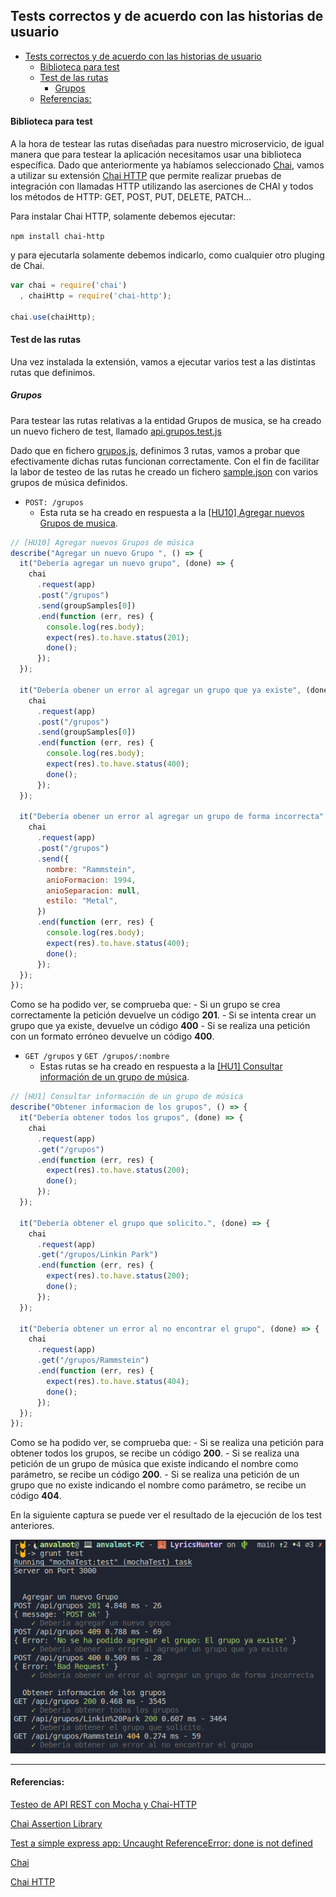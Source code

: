## Tests correctos y de acuerdo con las historias de usuario

<!-- ![](../Img/ "") -->
- [Tests correctos y de acuerdo con las historias de usuario](#tests-correctos-y-de-acuerdo-con-las-historias-de-usuario)
    - [Biblioteca para test](#biblioteca-para-test)
    - [Test de las rutas](#test-de-las-rutas)
      - [Grupos](#grupos)
    - [Referencias:](#referencias)

#### Biblioteca para test

A la hora de testear las rutas diseñadas para nuestro microservicio, de igual manera que para testear la aplicación necesitamos usar una biblioteca específica. Dado que anteriormente ya habíamos seleccionado [Chai](chaijs.com), vamos a utilizar su extensión  [Chai HTTP]() que permite realizar pruebas de integración con llamadas HTTP utilizando las aserciones de CHAI y todos los métodos de HTTP: GET, POST, PUT, DELETE, PATCH…

Para instalar Chai HTTP, solamente debemos ejecutar:

`npm install chai-http`

y para ejecutarla solamente debemos indicarlo, como cualquier otro pluging de Chai.

```javascript
var chai = require('chai')
  , chaiHttp = require('chai-http');

chai.use(chaiHttp);
```

#### Test de las rutas

Una vez instalada la extensión, vamos a ejecutar varios test a las distintas rutas que definimos.

##### Grupos

Para testear las rutas relativas a la entidad Grupos de musica, se ha creado un nuevo fichero de test, llamado [api.grupos.test.js](../../test.grupos.test.js)

Dado que en fichero [grupos.js](../../src/routes/grupos.js), definimos 3 rutas, vamos a probar que efectivamente dichas rutas funcionan correctamente. Con el fin de facilitar la labor de testeo de las rutas he creado un fichero [sample.json](../../test/sample.json) con varios grupos de música definidos.

- `POST: /grupos` 
  - Esta ruta se ha creado en respuesta a la [[HU10] Agregar nuevos Grupos de musica](https://github.com/AngelValera/LyricsHunter/issues/66).

```javascript
// [HU10] Agregar nuevos Grupos de música 
describe("Agregar un nuevo Grupo ", () => {
  it("Debería agregar un nuevo grupo", (done) => {
    chai
      .request(app)
      .post("/grupos")
      .send(groupSamples[0])
      .end(function (err, res) {
        console.log(res.body);
        expect(res).to.have.status(201);
        done();
      });
  });

  it("Debería obener un error al agregar un grupo que ya existe", (done) => {
    chai
      .request(app)
      .post("/grupos")
      .send(groupSamples[0])
      .end(function (err, res) {
        console.log(res.body);
        expect(res).to.have.status(400);
        done();
      });
  });

  it("Debería obener un error al agregar un grupo de forma incorrecta", (done) => {
    chai
      .request(app)
      .post("/grupos")
      .send({
        nombre: "Rammstein",
        anioFormacion: 1994,
        anioSeparacion: null,
        estilo: "Metal",
      })
      .end(function (err, res) {
        console.log(res.body);
        expect(res).to.have.status(400);
        done();
      });
  });
});
```
Como se ha podido ver, se comprueba que:
    - Si un grupo se crea correctamente la petición devuelve un código **201**.
    - Si se intenta crear un grupo que ya existe, devuelve un código **400**
    - Si se realiza una petición con un formato erróneo devuelve un código **400**.


- `GET /grupos` y `GET /grupos/:nombre`
  - Estas rutas se ha creado en respuesta a la [[HU1] Consultar información de un grupo de música](https://github.com/AngelValera/LyricsHunter/issues/12).

```javascript
// [HU1] Consultar información de un grupo de música
describe("Obtener informacion de los grupos", () => {  
  it("Debería obtener todos los grupos", (done) => {
    chai
      .request(app)
      .get("/grupos")
      .end(function (err, res) {
        expect(res).to.have.status(200);
        done();
      });
  });

  it("Debería obtener el grupo que solicito.", (done) => {
    chai
      .request(app)
      .get("/grupos/Linkin Park")
      .end(function (err, res) {
        expect(res).to.have.status(200);
        done();
      });
  });

  it("Debería obtener un error al no encontrar el grupo", (done) => {
    chai
      .request(app)
      .get("/grupos/Rammstein")
      .end(function (err, res) {
        expect(res).to.have.status(404);
        done();
      });
  });
});
```
Como se ha podido ver, se comprueba que:
    - Si se realiza una petición para obtener todos los grupos, se recibe un código **200**.
    - Si se realiza una petición de un grupo de música que existe indicando el nombre como parámetro, se recibe un código **200**.
    - Si se realiza una petición de un grupo que no existe indicando el nombre como parámetro, se recibe un código **404**.

En la siguiente captura se puede ver el resultado de la ejecución de los test anteriores.

![Ejecución de los test](../Img/Img_TestApi/1.png "Ejecución de los test")

---
#### Referencias:

[Testeo de API REST con Mocha y Chai-HTTP](https://www.paradigmadigital.com/dev/testeo-api-rest-mocha-chai-http/)

[Chai Assertion Library](https://www.chaijs.com/)

[Test a simple express app: Uncaught ReferenceError: done is not defined](https://stackoverflow.com/questions/55930430/test-a-simple-express-app-uncaught-referenceerror-done-is-not-defined)

[Chai](chaijs.com)

[Chai HTTP](https://www.chaijs.com/plugins/chai-http/)


